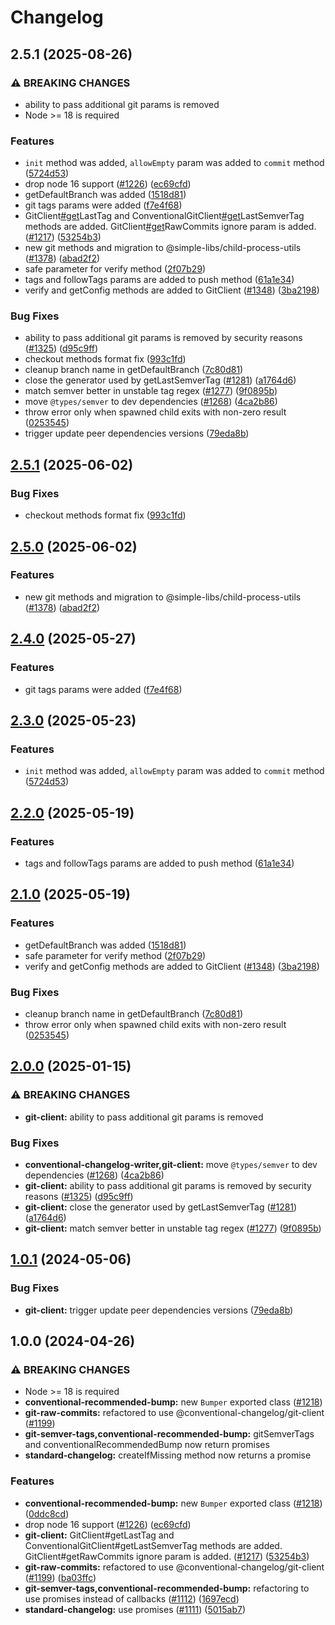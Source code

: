 # Changelog

## 2.5.1 (2025-08-26)

### ⚠ BREAKING CHANGES

* ability to pass additional git params is removed
* Node >= 18 is required

### Features

* `init` method was added, `allowEmpty` param was added to `commit` method ([5724d53](https://github.com/CaoMeiYouRen/conventional-changelog/commit/5724d5337f9f234f948eb1d5a1f2681d74467048))
* drop node 16 support ([#1226](https://github.com/CaoMeiYouRen/conventional-changelog/issues/1226)) ([ec69cfd](https://github.com/CaoMeiYouRen/conventional-changelog/commit/ec69cfdf0040f73ec0eadc4779c37874e71f3dff))
* getDefaultBranch was added ([1518d81](https://github.com/CaoMeiYouRen/conventional-changelog/commit/1518d810172e2d965825ca4b145eb97d4cb3aee4))
* git tags params were added ([f7e4f68](https://github.com/CaoMeiYouRen/conventional-changelog/commit/f7e4f68d802416743299ee246eeab52262524c01))
* GitClient[#get](https://github.com/CaoMeiYouRen/conventional-changelog/issues/get)LastTag and ConventionalGitClient[#get](https://github.com/CaoMeiYouRen/conventional-changelog/issues/get)LastSemverTag methods are added. GitClient[#get](https://github.com/CaoMeiYouRen/conventional-changelog/issues/get)RawCommits ignore param is added. ([#1217](https://github.com/CaoMeiYouRen/conventional-changelog/issues/1217)) ([53254b3](https://github.com/CaoMeiYouRen/conventional-changelog/commit/53254b3e14258e1f6779a2b4462199dda630f96e))
* new git methods and migration to @simple-libs/child-process-utils ([#1378](https://github.com/CaoMeiYouRen/conventional-changelog/issues/1378)) ([abad2f2](https://github.com/CaoMeiYouRen/conventional-changelog/commit/abad2f2ca2b44fe12265bea17fb485c63ecb84f7))
* safe parameter for verify method ([2f07b29](https://github.com/CaoMeiYouRen/conventional-changelog/commit/2f07b29c782fc8b64528fd3cf442b83b2b85b056))
* tags and followTags params are added to push method ([61a1e34](https://github.com/CaoMeiYouRen/conventional-changelog/commit/61a1e3499f86344baa8f5cae22236449941ab438))
* verify and getConfig methods are added to GitClient ([#1348](https://github.com/CaoMeiYouRen/conventional-changelog/issues/1348)) ([3ba2198](https://github.com/CaoMeiYouRen/conventional-changelog/commit/3ba21989273c9279bdd283e1c9ef5d338e8df858))

### Bug Fixes

* ability to pass additional git params is removed by security reasons ([#1325](https://github.com/CaoMeiYouRen/conventional-changelog/issues/1325)) ([d95c9ff](https://github.com/CaoMeiYouRen/conventional-changelog/commit/d95c9ffac05af58228bd89fa0ba37ad65741c6a2))
* checkout methods format fix ([993c1fd](https://github.com/CaoMeiYouRen/conventional-changelog/commit/993c1fdde78f6064f2f97bc002471bbd28722e49))
* cleanup branch name in getDefaultBranch ([7c80d81](https://github.com/CaoMeiYouRen/conventional-changelog/commit/7c80d813ea11152300fb4282338148724cbd7e68))
* close the generator used by getLastSemverTag ([#1281](https://github.com/CaoMeiYouRen/conventional-changelog/issues/1281)) ([a1764d6](https://github.com/CaoMeiYouRen/conventional-changelog/commit/a1764d61ef85244563b3a46215007fdae8083f8b))
* match semver better in unstable tag regex ([#1277](https://github.com/CaoMeiYouRen/conventional-changelog/issues/1277)) ([9f0895b](https://github.com/CaoMeiYouRen/conventional-changelog/commit/9f0895bed4c4eab6d3788f9843ed087ceb219adf))
* move `@types/semver` to dev dependencies ([#1268](https://github.com/CaoMeiYouRen/conventional-changelog/issues/1268)) ([4ca2b86](https://github.com/CaoMeiYouRen/conventional-changelog/commit/4ca2b86ebe22f312ebc492eead0ad859e519f43b))
* throw error only when spawned child exits with non-zero result ([0253545](https://github.com/CaoMeiYouRen/conventional-changelog/commit/0253545806cc93d1da900f507f1770d97734fb3f))
* trigger update peer dependencies versions ([79eda8b](https://github.com/CaoMeiYouRen/conventional-changelog/commit/79eda8b2ef17a11b8d6a44a587cdbb27e273e479))

## [2.5.1](https://github.com/conventional-changelog/conventional-changelog/compare/git-client-v2.5.0...git-client-v2.5.1) (2025-06-02)

### Bug Fixes

* checkout methods format fix ([993c1fd](https://github.com/conventional-changelog/conventional-changelog/commit/993c1fdde78f6064f2f97bc002471bbd28722e49))

## [2.5.0](https://github.com/conventional-changelog/conventional-changelog/compare/git-client-v2.4.0...git-client-v2.5.0) (2025-06-02)

### Features

* new git methods and migration to @simple-libs/child-process-utils ([#1378](https://github.com/conventional-changelog/conventional-changelog/issues/1378)) ([abad2f2](https://github.com/conventional-changelog/conventional-changelog/commit/abad2f2ca2b44fe12265bea17fb485c63ecb84f7))

## [2.4.0](https://github.com/conventional-changelog/conventional-changelog/compare/git-client-v2.3.0...git-client-v2.4.0) (2025-05-27)

### Features

* git tags params were added ([f7e4f68](https://github.com/conventional-changelog/conventional-changelog/commit/f7e4f68d802416743299ee246eeab52262524c01))

## [2.3.0](https://github.com/conventional-changelog/conventional-changelog/compare/git-client-v2.2.0...git-client-v2.3.0) (2025-05-23)

### Features

* `init` method was added, `allowEmpty` param was added to `commit` method ([5724d53](https://github.com/conventional-changelog/conventional-changelog/commit/5724d5337f9f234f948eb1d5a1f2681d74467048))

## [2.2.0](https://github.com/conventional-changelog/conventional-changelog/compare/git-client-v2.1.0...git-client-v2.2.0) (2025-05-19)

### Features

* tags and followTags params are added to push method ([61a1e34](https://github.com/conventional-changelog/conventional-changelog/commit/61a1e34))

## [2.1.0](https://github.com/conventional-changelog/conventional-changelog/compare/git-client-v2.0.0...git-client-v2.1.0) (2025-05-19)

### Features

* getDefaultBranch was added ([1518d81](https://github.com/conventional-changelog/conventional-changelog/commit/1518d81))
* safe parameter for verify method ([2f07b29](https://github.com/conventional-changelog/conventional-changelog/commit/2f07b29))
* verify and getConfig methods are added to GitClient ([#1348](https://github.com/conventional-changelog/conventional-changelog/issues/1348)) ([3ba2198](https://github.com/conventional-changelog/conventional-changelog/commit/3ba2198))

### Bug Fixes

* cleanup branch name in getDefaultBranch ([7c80d81](https://github.com/conventional-changelog/conventional-changelog/commit/7c80d81))
* throw error only when spawned child exits with non-zero result ([0253545](https://github.com/conventional-changelog/conventional-changelog/commit/0253545))

## [2.0.0](https://github.com/conventional-changelog/conventional-changelog/compare/git-client-v1.0.1...git-client-v2.0.0) (2025-01-15)

### ⚠ BREAKING CHANGES

* **git-client:** ability to pass additional git params is removed

### Bug Fixes

* **conventional-changelog-writer,git-client:** move `@types/semver` to dev dependencies ([#1268](https://github.com/conventional-changelog/conventional-changelog/issues/1268)) ([4ca2b86](https://github.com/conventional-changelog/conventional-changelog/commit/4ca2b86ebe22f312ebc492eead0ad859e519f43b))
* **git-client:** ability to pass additional git params is removed by security reasons ([#1325](https://github.com/conventional-changelog/conventional-changelog/issues/1325)) ([d95c9ff](https://github.com/conventional-changelog/conventional-changelog/commit/d95c9ffac05af58228bd89fa0ba37ad65741c6a2))
* **git-client:** close the generator used by getLastSemverTag ([#1281](https://github.com/conventional-changelog/conventional-changelog/issues/1281)) ([a1764d6](https://github.com/conventional-changelog/conventional-changelog/commit/a1764d61ef85244563b3a46215007fdae8083f8b))
* **git-client:** match semver better in unstable tag regex ([#1277](https://github.com/conventional-changelog/conventional-changelog/issues/1277)) ([9f0895b](https://github.com/conventional-changelog/conventional-changelog/commit/9f0895bed4c4eab6d3788f9843ed087ceb219adf))

## [1.0.1](https://github.com/conventional-changelog/conventional-changelog/compare/git-client-v1.0.0...git-client-v1.0.1) (2024-05-06)

### Bug Fixes

* **git-client:** trigger update peer dependencies versions ([79eda8b](https://github.com/conventional-changelog/conventional-changelog/commit/79eda8b2ef17a11b8d6a44a587cdbb27e273e479))

## 1.0.0 (2024-04-26)

### ⚠ BREAKING CHANGES

* Node >= 18 is required
* **conventional-recommended-bump:** new `Bumper` exported class ([#1218](https://github.com/conventional-changelog/conventional-changelog/issues/1218))
* **git-raw-commits:** refactored to use @conventional-changelog/git-client ([#1199](https://github.com/conventional-changelog/conventional-changelog/issues/1199))
* **git-semver-tags,conventional-recommended-bump:** gitSemverTags and conventionalRecommendedBump now return promises
* **standard-changelog:** createIfMissing method now returns a promise

### Features

* **conventional-recommended-bump:** new `Bumper` exported class ([#1218](https://github.com/conventional-changelog/conventional-changelog/issues/1218)) ([0ddc8cd](https://github.com/conventional-changelog/conventional-changelog/commit/0ddc8cdceb91f838f9f73e0bff8e3f140176a13a))
* drop node 16 support ([#1226](https://github.com/conventional-changelog/conventional-changelog/issues/1226)) ([ec69cfd](https://github.com/conventional-changelog/conventional-changelog/commit/ec69cfdf0040f73ec0eadc4779c37874e71f3dff))
* **git-client:** GitClient#getLastTag and ConventionalGitClient#getLastSemverTag methods are added. GitClient#getRawCommits ignore param is added. ([#1217](https://github.com/conventional-changelog/conventional-changelog/issues/1217)) ([53254b3](https://github.com/conventional-changelog/conventional-changelog/commit/53254b3e14258e1f6779a2b4462199dda630f96e))
* **git-raw-commits:** refactored to use @conventional-changelog/git-client ([#1199](https://github.com/conventional-changelog/conventional-changelog/issues/1199)) ([ba03ffc](https://github.com/conventional-changelog/conventional-changelog/commit/ba03ffc3c05e794db48b18a508f296d4d662a5d9))
* **git-semver-tags,conventional-recommended-bump:** refactoring to use promises instead of callbacks ([#1112](https://github.com/conventional-changelog/conventional-changelog/issues/1112)) ([1697ecd](https://github.com/conventional-changelog/conventional-changelog/commit/1697ecdf4c2329732e612cc1bd3323e84f046f3a))
* **standard-changelog:** use promises ([#1111](https://github.com/conventional-changelog/conventional-changelog/issues/1111)) ([5015ab7](https://github.com/conventional-changelog/conventional-changelog/commit/5015ab71de7a3db9cbcbbabd0cc25502f1cd0109))
